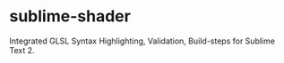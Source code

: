 sublime-shader
==============

Integrated GLSL Syntax Highlighting, Validation, Build-steps for Sublime Text 2.   
